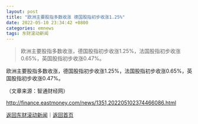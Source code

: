 ```yaml
---
layout: post
title: "欧洲主要股指多数收涨 德国股指初步收涨1.25%"
date: 2022-05-10 23:34:42 +0800
categories: emnews
tags: 东财滚动新闻
---
```

> 欧洲主要股指多数收涨，德国股指初步收涨1.25%，法国股指初步收涨0.65%，英国股指初步收涨0.47%。

<p>欧洲主要股指多数收涨，德国股指初步收涨1.25%，法国股指初步收涨0.65%，英国股指初步收涨0.47%。</p><p class="em_media">（文章来源：智通财经网）</p>

<http://finance.eastmoney.com/news/1351,202205102374466086.html>

[返回东财滚动新闻](//finews.withounder.com/emnews/)｜[返回首页](//finews.withounder.com/)